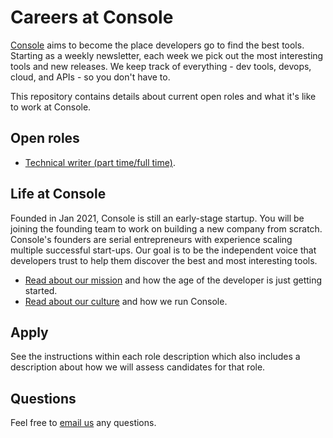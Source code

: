 # Careers at Console

[Console](https://console.dev) aims to become the place developers go to find
the best tools. Starting as a weekly newsletter, each week we pick out the most
interesting tools and new releases. We keep track of everything - dev tools,
devops, cloud, and APIs - so you don't have to.

This repository contains details about current open roles and what it's like to
work at Console.

## Open roles

* [Technical writer (part time/full time)](/roles/technical-writer.md).

## Life at Console

Founded in Jan 2021, Console is still an early-stage startup. You will be
joining the founding team to work on building a new company from scratch.
Console's founders are serial entrepreneurs with experience scaling multiple
successful start-ups. Our goal is to be the independent voice that developers
trust to help them discover the best and most interesting tools.

* [Read about our mission](https://blog.console.dev/focusing-on-developers/)
  and how the age of the developer is just getting started.
* [Read about our culture](/culture.md) and how we run Console.

## Apply

See the instructions within each role description which also includes a
description about how we will assess candidates for that role.

## Questions

Feel free to [email us](mailto:hello@console.dev) any questions.
